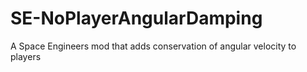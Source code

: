 # SE-NoPlayerAngularDamping
A Space Engineers mod that adds conservation of angular velocity to players
